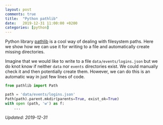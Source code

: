 ```yaml
---
layout: post
comments: true
title:  "Python pathlib"
date:   2019-12-31 11:00:00 +0200
categories: [python]
---
```


Python library [pathlib](https://docs.python.org/3/library/pathlib.html) is a cool way of dealing
with filesystem paths. Here we show how we can use it for writing to a file and automatically create
missing directories.

Imagine that we would like to write to a file `data/events/logins.json` but we do knot know if
neither `data` nor `events` directories exist. We could manually check it and then potentially
create them. However, we can do this is an automatic way in just few lines of code.

``` python
from pathlib import Path

path = 'data/events/logins.json'
Path(path).parent.mkdir(parents=True, exist_ok=True)
with open (path, 'w') as f:
    ...
```


_Updated: 2019-12-31_


